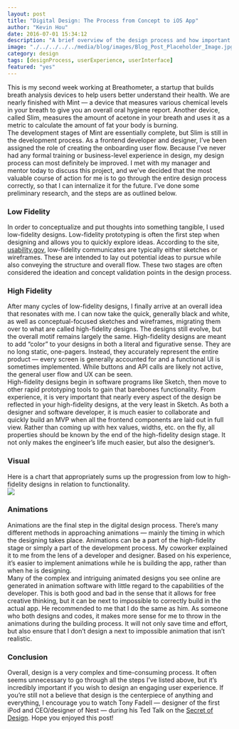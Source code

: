 ```yaml
---
layout: post
title: "Digital Design: The Process from Concept to iOS App"
author: "Kevin Hou"
date: 2016-07-01 15:34:12
description: "A brief overview of the design process and how important it is in app development."
image: "./../../../../media/blog/images/Blog_Post_Placeholder_Image.jpg"
category: design
tags: [designProcess, userExperience, userInterface]
featured: "yes"
---
```

This is my second week working at Breathometer, a startup that builds breath analysis devices to help users better understand their health. We are nearly finished with Mint — a device that measures various chemical levels in your breath to give you an overall oral hygiene report. Another device, called Slim, measures the amount of acetone in your breath and uses it as a metric to calculate the amount of fat your body is burning.
<br class="post-line-break">
The development stages of Mint are essentially complete, but Slim is still in the development process. As a frontend developer and designer, I’ve been assigned the role of creating the onboarding user flow. Because I’ve never had any formal training or business-level experience in design, my design process can most definitely be improved. I met with my manager and mentor today to discuss this project, and we’ve decided that the most valuable course of action for me is to go through the entire design process correctly, so that I can internalize it for the future. I’ve done some preliminary research, and the steps are as outlined below.
<br class="post-line-break">
<h3 class="post-subheader">Low Fidelity</h3>
In order to conceptualize and put thoughts into something tangible, I used low-fidelity designs. Low-fidelity prototyping is often the first step when designing and allows you to quickly explore ideas. According to the site, <a href="https://www.usability.gov/how-to-and-tools/methods/prototyping.html" target="_blank">usability.gov</a>, low-fidelity communicates are typically either sketches or wireframes. These are intended to lay out potential ideas to pursue while also conveying the structure and overall flow. These two stages are often considered the ideation and concept validation points in the design process.
<br class="post-line-break">
<h3 class="post-subheader">High Fidelity</h3>
After many cycles of low-fidelity designs, I finally arrive at an overall idea that resonates with me. I can now take the quick, generally black and white, as well as conceptual-focused sketches and wireframes, migrating them over to what are called high-fidelity designs. The designs still evolve, but the overall motif remains largely the same. High-fidelity designs are meant to add “color” to your designs in both a literal and figurative sense. They are no long static, one-pagers. Instead, they accurately represent the entire product — every screen is generally accounted for and a functional UI is sometimes implemented. While buttons and API calls are likely not active, the general user flow and UX can be seen.
<br class="post-line-break">
High-fidelity designs begin in software programs like Sketch, then move to other rapid prototyping tools to gain that barebones functionality. From experience, it is very important that nearly every aspect of the design be reflected in your high-fidelity designs, at the very least in Sketch. As both a designer and software developer, it is much easier to collaborate and quickly build an MVP when all the frontend components are laid out in full view. Rather than coming up with hex values, widths, etc. on the fly, all properties should be known by the end of the high-fidelity design stage. It not only makes the engineer’s life much easier, but also the designer’s.
<br class="post-line-break">
<h3 class="post-subheader">Visual</h3>
Here is a chart that appropriately sums up the progression from low to high-fidelity designs in relation to functionality.<br>
<img src="http://www.uxmatters.com/mt/archives/2010/05/images/wireframe_fig1.jpg" />
<br class="post-line-break">
<h3 class="post-subheader">Animations</h3>
Animations are the final step in the digital design process. There’s many different methods in approaching animations — mainly the timing in which the designing takes place. Animations can be a part of the high-fidelity stage or simply a part of the development process. My coworker explained it to me from the lens of a developer and designer. Based on his experience, it’s easier to implement animations while he is building the app, rather than when he is designing.
<br class="post-line-break">
Many of the complex and intriguing animated designs you see online are generated in animation software with little regard to the capabilities of the developer. This is both good and bad in the sense that it allows for free creative thinking, but it can be next to impossible to correctly build in the actual app. He recommended to me that I do the same as him. As someone who both designs and codes, it makes more sense for me to throw in the animations during the building process. It will not only save time and effort, but also ensure that I don’t design a next to impossible animation that isn’t realistic.
<br class="post-line-break">
<h3 class="post-subheader">Conclusion</h3>
Overall, design is a very complex and time-consuming process. It often seems unnecessary to go through all the steps I’ve listed above, but it’s incredibly important if you wish to design an engaging user experience. If you’re still not a believe that design is the centerpiece of anything and everything, I encourage you to watch Tony Fadell — designer of the first iPod and CEO/designer of Nest — during his Ted Talk on the <a href="https://www.ted.com/talks/tony_fadell_the_first_secret_of_design_is_noticing" target="_blank">Secret of Design</a>. Hope you enjoyed this post!
